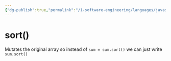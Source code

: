 ```yaml
---
{"dg-publish":true,"permalink":"/1-software-engineering/languages/javascript/sort/","tags":["code/javascript"],"created":"2023-07-26T06:51:24.175-05:00","updated":"2023-09-05T14:40:54.275-05:00"}
---
```


# sort()

Mutates the original array so instead of `sum = sum.sort()` we can just write `sum.sort()`